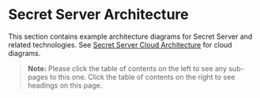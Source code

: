 [title]: # (Architecture)
[tags]: # (Secret Server, Architecture)
[priority]: # (1000)

# Secret Server Architecture

This section contains example architecture diagrams for Secret Server and related technologies. See [Secret Server Cloud Architecture](../secret-server-cloud/architecture/index.md) for cloud diagrams.

> **Note:** Please click the table of contents on the left to see any sub-pages to this one. Click the table of contents on the right to see headings on this page.